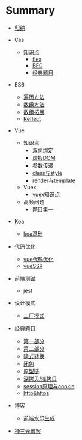 # Summary
* [归纳](Interview/Ring.md)
* Css
    * 知识点
        * [flex](Css/interview_flex.md)
        * [BFC](Css/interview_BFC.md)
        * [经典题目](Css/interview_basic.md)
* ES6
    * [遍历方法](ES6/interview_iterator.md)
    * [数组方法](ES6/interview_arrayMethods.md)
    * [数组拓展](ES6/interview_arrayExpand.md)
    * [Reflect](ES6/interview_Reflect.md)
* Vue
    * 知识点
        * [双向绑定](Vue/interview/interview_mvvm.md)
        * [虚拟DOM](Vue/interview/interview_vdom.md)
        * [参数传递](Vue/interview/interview_paramsPassing.md)
        * [class与style](Vue/interview/interview_class&style.md)
        * [render与template](Vue/interview/interview_render&template.md)
    * Vuex
        * [vuex知识点](Vue/interview/interview_vueX.md)
    * 高频问题
        * [题目集一](Vue/interview/interview_question_1.md)
* Koa
    * [koa基础](Koa/interview_koa_describe.md)
* 代码优化
    * [vue代码优化](Optimize/interview_optimize_vue.md)
    * [vueSSR](Optimize/interview_ssr.md)
* 前端测试
    * [jest](UnitTest/interview_jest.md)
* 设计模式
    * [工厂模式](DesignMode/interview_mode_factory.md)

* 经典题目
    * [第一部分](JavaScript/interview_classics.md)
    * [第二部分](JavaScript/interview_classics_2.md)
    * [隐式转换](JavaScript/interview-implicit-conversion.md)
    * [闭包](JavaScript/interview_closure.md)
    * [原型链](JavaScript/interview_prototype.md)
    * [深拷贝/浅拷贝](JavaScript/interview_clone.md)
    * [session原理与cookie](JavaScript/interview_session.md)
    * [http&https](JavaScript/interview_http&https.md)
* 博客
    * [前端水印生成](Blog/watermark.md)
* [神三元博客](http://47.98.159.95/my_blog/js-base/007.html#%E5%80%BC%E5%BE%97%E8%AD%A6%E6%83%95%E7%9A%84%E7%82%B9)
